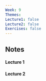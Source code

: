 ```yaml
---
Week: 9
Themes: 
Lecture1: false
Lecture2: false
Exercises: false
---
```


  

## Notes

  

#### Lecture 1

  

#### Lecture 2

